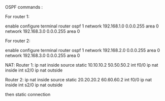OSPF commands :

For router 1:

enable
configure terminal
router ospf 1
network 192.168.1.0 0.0.0.255 area 0
network 192.168.3.0 0.0.0.255 area 0

For router 2: 

enable
configure terminal
router ospf 1
network 192.168.2.0 0.0.0.255 area 0
network 192.168.3.0 0.0.0.255 area 0



NAT:
Router 1:
ip nat inside source static 10.10.10.2 50.50.50.2
int f0/0
ip nat inside
int s2/0
ip nat outside

Router 2:
ip nat inside source static 20.20.20.2 60.60.60.2
int f0/0
ip nat inside
int s2/0
ip nat outside

then static connection
